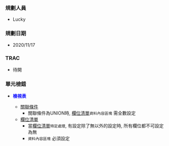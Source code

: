 ### <div id="user">規劃人員</div>
* Lucky

### <div id="updatedate">規劃日期</div>
* 2020/11/17

### <div id="trac">TRAC</div>
* <ps>待開</ps>

### <div id="index">單元檢錯</div>
* <p id="fieldbreak1" style="color:blue;font-weight:bold">檢視表</p>

  * [關聯條件][link_logjoin]
    * 關聯條件為UNION時, [欄位清單](/8.10.0/UPDATE/ITEM_4/IDE/logical/README.md#logcols_union_data)`資料內容區塊` 需全數設定
  * [欄位清單][link_logcols]
    * 當[欄位清單](/8.10.0/UPDATE/ITEM_4/IDE/logical/README.md#colsspecific)`特定處理`, 有設定除了無以外的設定時, 所有欄位都不可設定為無
    * `資料內容區塊` 必須設定


[link_logjoin]:/8.10.0/UPDATE/ITEM_4/IDE/logical/README.md#join "關聯條件"
[link_logcols]:/8.10.0/UPDATE/ITEM_4/IDE/logical/README.md#logcols "欄位清單"